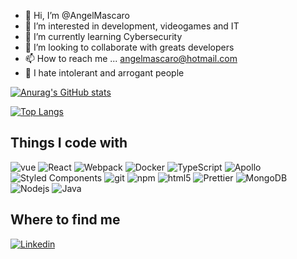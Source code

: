 - 👋 Hi, I’m @AngelMascaro
- 👀 I’m interested in development, videogames and IT
- 🌱 I’m currently learning Cybersecurity
- 💞️ I’m looking to collaborate with greats developers
- 📫 How to reach me ... angelmascaro@hotmail.com
- 🤢 I hate intolerant and arrogant people 

[![Anurag's GitHub stats](https://github-readme-stats.vercel.app/api?username=AngelMascaro)](https://github.com/AngelMascaro/github-readme-stats)

[![Top Langs](https://github-readme-stats.vercel.app/api/top-langs/?username=AngelMascaro&layout=compact)](https://github.com/AngelMascaro/github-readme-stats)

<!---
AngelMascaro/AngelMascaro is a ✨ special ✨ repository because its `README.md` (this file) appears on your GitHub profile.
You can click the Preview link to take a look at your changes.
--->
## Things I code with
<p>
  <img alt="vue" src="https://img.shields.io/badge/Vue.js-35495E?style=flat-square&logo=vuedotjs&logoColor=4FC08D" />
  <img alt="React" src="https://img.shields.io/badge/-React-45b8d8?style=flat-square&logo=react&logoColor=white" />
  <img alt="Webpack" src="https://img.shields.io/badge/-Webpack-8DD6F9?style=flat-square&logo=webpack&logoColor=white" /> 
  <img alt="Docker" src="https://img.shields.io/badge/-Docker-46a2f1?style=flat-square&logo=docker&logoColor=white" />
  <img alt="TypeScript" src="https://img.shields.io/badge/-TypeScript-007ACC?style=flat-square&logo=typescript&logoColor=white" />
  <img alt="Apollo" src="https://img.shields.io/badge/-Apollo%20GraphQL-311C87?style=flat-square&logo=apollo-graphql&logoColor=white" />
  <img alt="Styled Components" src="https://img.shields.io/badge/-Styled_Components-db7092?style=flat-square&logo=styled-components&logoColor=white" />
  <img alt="git" src="https://img.shields.io/badge/-Git-F05032?style=flat-square&logo=git&logoColor=white" />
  <img alt="npm" src="https://img.shields.io/badge/-NPM-CB3837?style=flat-square&logo=npm&logoColor=white" />
  <img alt="html5" src="https://img.shields.io/badge/-HTML5-E34F26?style=flat-square&logo=html5&logoColor=white" />
  <img alt="Prettier" src="https://img.shields.io/badge/-Prettier-F7B93E?style=flat-square&logo=prettier&logoColor=white" />
  <img alt="MongoDB" src="https://img.shields.io/badge/-MongoDB-13aa52?style=flat-square&logo=mongodb&logoColor=white" />
  <img alt="Nodejs" src="https://img.shields.io/badge/-Nodejs-43853d?style=flat-square&logo=Node.js&logoColor=white" />
  <img alt="Java" src="https://img.shields.io/static/v1?style=flat-square&message=Java&color=007396&logo=Java&logoColor=FFFFFF&label=" />
</p>

## Where to find me
<p>
  <a href="https://www.linkedin.com/in/angel-mascaro-arcusa-developer">
    <img alt="Linkedin" src="https://img.shields.io/static/v1?style=for-the-badge&message=LinkedIn&color=0A66C2&logo=LinkedIn&logoColor=FFFFFF&label=" />
  </a>
</p>
